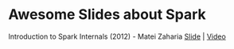 # Awesome Slides about Spark
Introduction to Spark Internals (2012) - Matei Zaharia
[Slide](2012-Intro-to-Spark-Internals-MateiZ.pdf) | [Video](https://www.youtube.com/watch?v=49Hr5xZyTEA&t=2326s)


